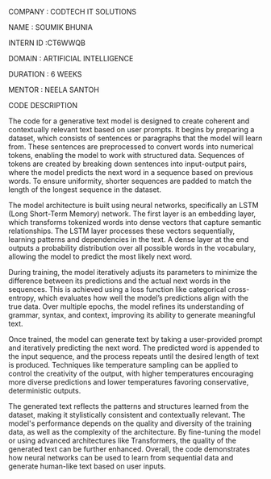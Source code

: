 COMPANY : CODTECH IT SOLUTIONS

NAME : SOUMIK BHUNIA

INTERN ID :CT6WWQB

DOMAIN : ARTIFICIAL INTELLIGENCE

DURATION : 6 WEEKS

MENTOR : NEELA SANTOH

CODE DESCRIPTION


The code for a generative text model is designed to create coherent and contextually relevant text based on user prompts. It begins by preparing a dataset, which consists of sentences or paragraphs that the model will learn from. These sentences are preprocessed to convert words into numerical tokens, enabling the model to work with structured data. Sequences of tokens are created by breaking down sentences into input-output pairs, where the model predicts the next word in a sequence based on previous words. To ensure uniformity, shorter sequences are padded to match the length of the longest sequence in the dataset.

The model architecture is built using neural networks, specifically an LSTM (Long Short-Term Memory) network. The first layer is an embedding layer, which transforms tokenized words into dense vectors that capture semantic relationships. The LSTM layer processes these vectors sequentially, learning patterns and dependencies in the text. A dense layer at the end outputs a probability distribution over all possible words in the vocabulary, allowing the model to predict the most likely next word.

During training, the model iteratively adjusts its parameters to minimize the difference between its predictions and the actual next words in the sequences. This is achieved using a loss function like categorical cross-entropy, which evaluates how well the model’s predictions align with the true data. Over multiple epochs, the model refines its understanding of grammar, syntax, and context, improving its ability to generate meaningful text.

Once trained, the model can generate text by taking a user-provided prompt and iteratively predicting the next word. The predicted word is appended to the input sequence, and the process repeats until the desired length of text is produced. Techniques like temperature sampling can be applied to control the creativity of the output, with higher temperatures encouraging more diverse predictions and lower temperatures favoring conservative, deterministic outputs.

The generated text reflects the patterns and structures learned from the dataset, making it stylistically consistent and contextually relevant. The model's performance depends on the quality and diversity of the training data, as well as the complexity of the architecture. By fine-tuning the model or using advanced architectures like Transformers, the quality of the generated text can be further enhanced. Overall, the code demonstrates how neural networks can be used to learn from sequential data and generate human-like text based on user inputs.
